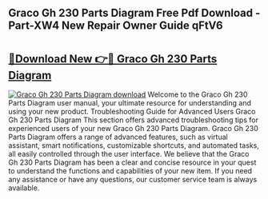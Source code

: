 ## Graco Gh 230 Parts Diagram Free Pdf Download - Part-XW4 New Repair Owner Guide qFtV6

# <h2><a href="http://dfkcdhr.blite.top/?on=Graco+Gh+230+Parts+Diagram">🔗Download New 👉🔴 Graco Gh 230 Parts Diagram</a></h2>

[![Graco Gh 230 Parts Diagram download](https://i.imgur.com/lujVjoI.png)](http://dfkcdhr.blite.top/?on=Graco+Gh+230+Parts+Diagram)
Welcome to the Graco Gh 230 Parts Diagram user manual, your ultimate resource for understanding and using your new product. Troubleshooting Guide for Advanced Users Graco Gh 230 Parts Diagram This section offers advanced troubleshooting tips for experienced users of your new Graco Gh 230 Parts Diagram. Graco Gh 230 Parts Diagram offers a range of advanced features, such as virtual assistant, smart notifications, customizable shortcuts, and automated tasks, all easily controlled through the user interface. We believe that the Graco Gh 230 Parts Diagram has been a clear and concise resource in your quest to understand the functions and capabilities of your new item. If you need any assistance or have any questions, our customer service team is always available.
